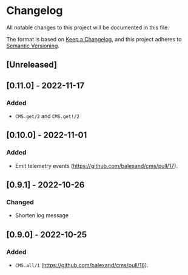 # Changelog
All notable changes to this project will be documented in this file.

The format is based on [Keep a Changelog](https://keepachangelog.com/en/1.0.0/),
and this project adheres to [Semantic Versioning](https://semver.org/spec/v2.0.0.html).

## [Unreleased]

## [0.11.0] - 2022-11-17
### Added
- `CMS.get/2` and `CMS.get!/2`

## [0.10.0] - 2022-11-01
### Added
- Emit telemetry events (https://github.com/balexand/cms/pull/17).

## [0.9.1] - 2022-10-26
### Changed
- Shorten log message

## [0.9.0] - 2022-10-25
### Added
- `CMS.all/1` (https://github.com/balexand/cms/pull/16).
